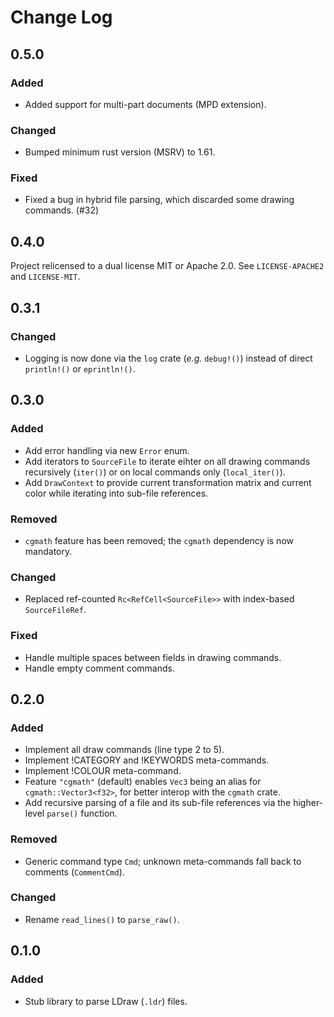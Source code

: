 # Change Log

## 0.5.0

### Added

- Added support for multi-part documents (MPD extension).

### Changed

- Bumped minimum rust version (MSRV) to 1.61.

### Fixed

- Fixed a bug in hybrid file parsing, which discarded some drawing commands. (#32)

## 0.4.0

Project relicensed to a dual license MIT or Apache 2.0. See `LICENSE-APACHE2` and `LICENSE-MIT`.

## 0.3.1

### Changed

- Logging is now done via the `log` crate (_e.g._ `debug!()`) instead of direct `println!()` or `eprintln!()`.

## 0.3.0

### Added

- Add error handling via new `Error` enum.
- Add iterators to `SourceFile` to iterate eihter on all drawing commands recursively (`iter()`) or on local commands only (`local_iter()`).
- Add `DrawContext` to provide current transformation matrix and current color while iterating into sub-file references.

### Removed

- `cgmath` feature has been removed; the `cgmath` dependency is now mandatory.

### Changed

- Replaced ref-counted `Rc<RefCell<SourceFile>>` with index-based `SourceFileRef`.

### Fixed

- Handle multiple spaces between fields in drawing commands.
- Handle empty comment commands.

## 0.2.0

### Added

- Implement all draw commands (line type 2 to 5).
- Implement !CATEGORY and !KEYWORDS meta-commands.
- Implement !COLOUR meta-command.
- Feature `"cgmath"` (default) enables `Vec3` being an alias for `cgmath::Vector3<f32>`, for better interop with the `cgmath` crate.
- Add recursive parsing of a file and its sub-file references via the higher-level `parse()` function.

### Removed

- Generic command type `Cmd`; unknown meta-commands fall back to comments (`CommentCmd`).

### Changed

- Rename `read_lines()` to `parse_raw()`.

## 0.1.0

### Added

- Stub library to parse LDraw (`.ldr`) files.
